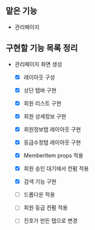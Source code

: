 ## 맡은 기능

- 관리페이지

## 구현할 기능 목록 정리

- 관리페이지 화면 생성

  - [x] 레이아웃 구성

  - [x] 상단 탭바 구현

  - [x] 회원 리스트 구현

  - [x] 회원 상세정보 구현

  - [x] 회원정보탭 레이아웃 구현

  - [x] 등급수정탭 레이아웃 구현

  - [x] MemberItem props 적용

  - [x] 회원 승인 대기에서 컨펌 적용

  - [x] 검색 기능 구현

  - [ ] 드롭다운 적용

  - [ ] 회원 등급 컨펌 적용

  - [ ] 진호가 만든 탭으로 변경
